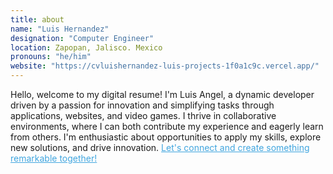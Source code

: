 ```yaml
---
title: about
name: "Luis Hernandez"
designation: "Computer Engineer"
location: Zapopan, Jalisco. Mexico
pronouns: "he/him"
website: "https://cvluishernandez-luis-projects-1f0a1c9c.vercel.app/"
---
```

Hello, welcome to my digital resume!
I'm Luis Angel, a dynamic developer driven by a passion for innovation and simplifying tasks through applications, websites, and video games. I thrive in collaborative environments, where I can both contribute my experience and eagerly learn from others. I'm enthusiastic about opportunities to apply my skills, explore new solutions, and drive innovation. <a style="color:#41A6DF;" href="https://wa.me/523319796024" target="_blank">Let's connect and create something remarkable together!</a>


